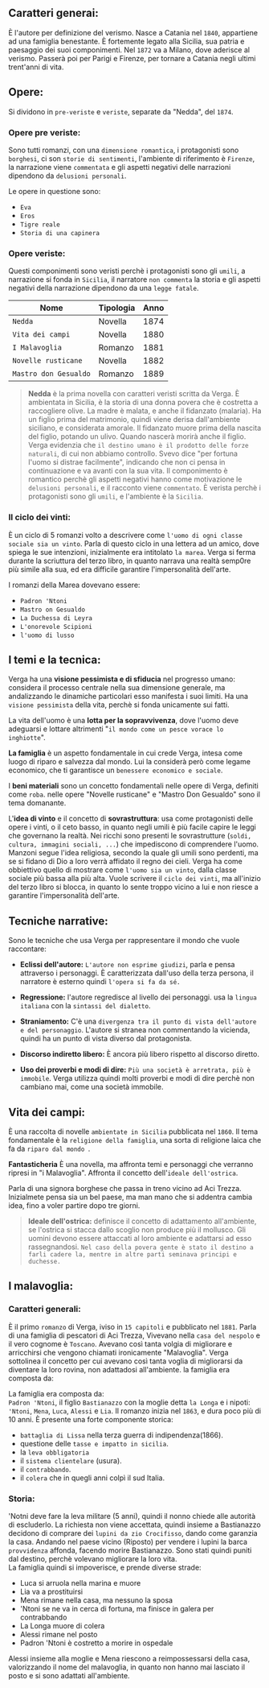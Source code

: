 <IndicePath/>
<script>
  import IndicePath from '$lib/IndicePath/index.svelte';
  </script>

## Caratteri generai:
È l'autore per definizione del verismo. Nasce a Catania nel `1840`, appartiene ad una famiglia benestante. È fortemente legato alla Sicilia, sua patria e paesaggio dei suoi componimenti. Nel `1872` va a Milano, dove aderisce al verismo. Passerà poi per Parigi e Firenze, per tornare a Catania negli ultimi trent'anni di vita.

## Opere:
Si dividono in `pre-veriste` e `veriste`, separate da "Nedda", del `1874`.

### Opere pre veriste:
Sono tutti romanzi, con una `dimensione romantica`, i protagonisti sono `borghesi`, ci son `storie di sentimenti`, l'ambiente di riferimento è `Firenze`, la narrazione viene `commentata` e gli aspetti negativi delle narrazioni dipendono da `delusioni personali`.

Le opere in questione sono:
- `Eva`
- `Eros`
- `Tigre reale`
- `Storia di una capinera`

### Opere veriste:
Questi componimenti sono veristi perchè i protagonisti sono gli `umili`, a narrazione si fonda in `Sicilia`, il narratore `non commenta` la storia e gli aspetti negativi della narrazione dipendono da una `legge fatale`. 

Nome                    | Tipologia | Anno
----------------------- | --------- | ----
`Nedda`                 | Novella   | 1874
`Vita dei campi`        | Novella   | 1880
`I Malavoglia`          | Romanzo   | 1881
`Novelle rusticane`     | Novella   | 1882
`Mastro don Gesualdo`   | Romanzo   | 1889

> **Nedda** è la prima novella con caratteri veristi scritta da Verga. È ambientata in Sicilia, è la storia di una donna povera che è costretta a raccogliere olive. La madre è malata, e anche il fidanzato (malaria). Ha un figlio prima del matrimonio, quindi viene derisa dall'ambiente siciliano, e considerata amorale. Il fidanzato muore prima della nascita del figlio, potando un ulivo. Quando nascerà morirà anche il figlio. Verga evidenzia che `il destino umano è il prodotto delle forze naturali`, di cui non abbiamo controllo. Svevo dice "per fortuna l'uomo si distrae facilmente", indicando che non ci pensa in continuazione e va avanti con la sua vita.
Il componimento è romantico perchè gli aspetti negativi hanno come motivazione le `delusioni personali`, e il racconto viene `commentato`. È  verista perchè i protagonisti sono gli `umili`, e l'ambiente è la `Sicilia`. 

### Il ciclo dei vinti:
È un ciclo di 5 romanzi volto a descrivere come `l'uomo di ogni classe sociale sia un vinto`. Parla di questo ciclo in una lettera ad un amico, dove spiega le sue intenzioni, inizialmente era intitolato `la marea`. 
Verga si ferma durante la scriuttura del terzo libro, in quanto narrava una realtà semp0re più simile alla sua, ed era difficile garantire l'impersonalità dell'arte.

I romanzi della Marea dovevano essere:
- `Padron 'Ntoni`
- `Mastro on Gesualdo`
- `La Duchessa di Leyra`
- `L'onorevole Scipioni`
- `l'uomo di lusso`


## I temi e la tecnica:
Verga ha una **visione pessimista e di sfiducia** nel progresso umano: considera il processo centrale nella sua dimensione generale, ma andalizzando le dinamiche particolari esso manifesta i suoi limiti. Ha una `visione pessimista` della vita, perchè si fonda unicamente sui fatti.

La vita dell'uomo è una **lotta per la sopravvivenza**, dove l'uomo deve adeguarsi e lottare altrimenti "`il mondo come un pesce vorace lo inghiotte`".

**La famiglia** è un aspetto fondamentale in cui crede Verga, intesa come luogo di riparo e salvezza dal mondo. Lui la considerà però come legame economico, che ti garantisce un `benessere economico e sociale`. 

I **beni materiali** sono un concetto fondamentali nelle opere di Verga, definiti come `roba`. nelle opere "Novelle rusticane" e "Mastro Don Gesualdo" sono il tema domanante.

L'**idea di vinto** e il concetto di **sovrastruttura**: usa come protagonisti delle opere i vinti, o il ceto basso, in quanto negli umili è più facile capire le leggi che governano la realtà. Nei ricchi sono presenti le sovrastrutture (`soldi, cultura, immagini sociali, ...`) che impediscono di comprendere l'uomo. 
Manzoni segue l'idea religiosa, secondo la quale gli umili sono perdenti, ma se si fidano di Dio a loro verrà affidato il regno dei cieli. 
Verga ha come obbiettivo quello di mostrare come `l'uomo sia un vinto`, dalla classe sociale più bassa alla più alta. Vuole scrivere il `ciclo dei vinti`, ma all'inizio del terzo libro si blocca, in quanto lo sente troppo vicino a lui e non riesce a garantire l'impersonalità dell'arte. 

## Tecniche narrative:
Sono le tecniche che usa Verga per rappresentare il mondo che vuole raccontare:
- **Eclissi dell'autore:** `L'autore non esprime giudizi`, parla e pensa attraverso i personaggi. È caratterizzata dall'uso della terza persona, il narratore è esterno quindi `l'opera si fa da sé.`

- **Regressione:** l'autore regredisce al livello dei personaggi. usa la `lingua italiana` con la `sintassi del dialetto`.

- **Straniamento:** C'è una `divergenza tra il punto di vista dell'autore e del personaggio`. L'autore si stranea non commentando la vicienda, quindi ha un punto di vista diverso dal protagonista.

- **Discorso indiretto libero:** È ancora più libero rispetto al discorso diretto. 

- **Uso dei proverbi e modi di dire:** `Più una società è arretrata, più è immobile`. Verga utilizza quindi molti proverbi e modi di dire perchè non cambiano mai, come una società immobile.

## Vita dei campi:
È una raccolta di novelle `ambientate in Sicilia` pubblicata nel `1860`. Il tema fondamentale è la `religione della famiglia`, una sorta di religione laica che fa da `riparo dal mondo `.

**Fantasticheria** È una novella, ma affronta temi e personaggi che verranno ripresi in "i Malavoglia". Affronta il concetto dell'`ideale dell'ostrica`. 

Parla di una signora borghese che passa in treno vicino ad Aci Trezza. Inizialmete pensa sia un bel paese, ma man mano che si addentra cambia idea, fino a voler partire dopo tre giorni. 

>**Ideale dell'ostrica:** definisce il concetto di adattamento all'ambiente, se l'ostrica si stacca dallo scoglio non produce più il mollusco. Gli uomini devono essere attaccati al loro ambiente e adattarsi ad esso rassegnandosi. ```Nel caso della povera gente è stato il destino a farli cadere la, mentre in altre parti seminava principi e duchesse.``` 


## I malavoglia:

### Caratteri generali:
È il primo `romanzo` di Verga, iviso in `15 capitoli` e pubblicato nel `1881`.
Parla di una famiglia di pescatori di Aci Trezza, Vivevano nella `casa del nespolo` e il vero cognome è `Toscano`. Avevano così tanta volgia di migliorare e arricchirsi che vengono chiamati ironicamente "Malavoglia". Verga sottolinea il concetto per cui avevano così tanta voglia di migliorarsi da diventare la loro rovina, non adattadosi all'ambiente. 
la famiglia era composta da:

La famiglia era composta da: <br>
`Padron 'Ntoni`, il figlio `Bastianazzo` con la moglie detta `la Longa` e i nipoti: `'Ntoni`, `Mena`, `Luca`, `Alessi` e `Lia`.
Il romanzo inizia nel `1863`, e dura poco più di 10 anni. È presente una forte componente storica:
- `battaglia di Lissa` nella terza guerra di indipendenza(1866).
- questione delle `tasse e impatto in sicilia`.
- la `leva obbligatoria`
- il `sistema clientelare` (usura).
- il `contrabbando`.
- il `colera` che in quegli anni colpì il sud Italia.

### Storia:
'Notni deve fare la leva militare (5 anni), quindi il nonno chiede alle autorità di escluderlo. La richiesta non viene accettata, quindi insieme a Bastianazzo decidono di comprare dei `lupini da zio Crocifisso`, dando come garanzia la casa. Andando nel paese vicino (Riposto) per vendere i lupini la barca `provvidenza` affonda, facendo morire Bastianazzo. Sono stati quindi puniti dal destino, perchè volevano migliorare la loro vita. <br>
La famiglia quindi si impoverisce, e prende diverse strade:
- Luca si arruola nella marina e muore
- Lia va a prostituirsi
- Mena rimane nella casa, ma nessuno la sposa
- 'Ntoni se ne va in cerca di fortuna, ma finisce in galera per contrabbando
- La Longa muore di colera
- Alessi rimane nel posto
- Padron 'Ntoni è costretto a morire in ospedale

Alessi insieme alla moglie e Mena riescono a reimpossessarsi della casa, valorizzando il nome del malavoglia, in quanto non hanno mai lasciato  il posto e si sono adattati all'ambiente.
